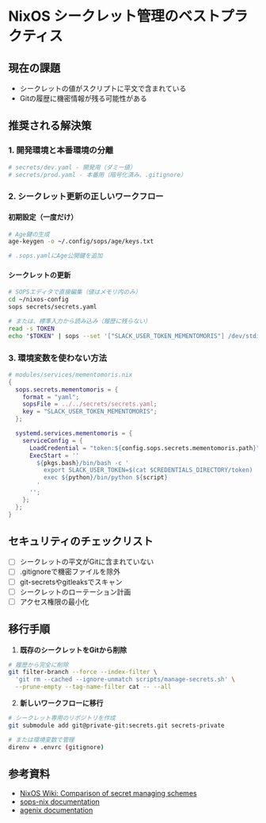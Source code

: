 # NixOS シークレット管理のベストプラクティス

## 現在の課題
- シークレットの値がスクリプトに平文で含まれている
- Gitの履歴に機密情報が残る可能性がある

## 推奨される解決策

### 1. 開発環境と本番環境の分離
```nix
# secrets/dev.yaml - 開発用（ダミー値）
# secrets/prod.yaml - 本番用（暗号化済み、.gitignore）
```

### 2. シークレット更新の正しいワークフロー

#### 初期設定（一度だけ）
```bash
# Age鍵の生成
age-keygen -o ~/.config/sops/age/keys.txt

# .sops.yamlにAge公開鍵を追加
```

#### シークレットの更新
```bash
# SOPSエディタで直接編集（値はメモリ内のみ）
cd ~/nixos-config
sops secrets/secrets.yaml

# または、標準入力から読み込み（履歴に残らない）
read -s TOKEN
echo "$TOKEN" | sops --set '["SLACK_USER_TOKEN_MEMENTOMORIS"] /dev/stdin' -i secrets/secrets.yaml
```

### 3. 環境変数を使わない方法
```nix
# modules/services/mementomoris.nix
{
  sops.secrets.mementomoris = {
    format = "yaml";
    sopsFile = ../../secrets/secrets.yaml;
    key = "SLACK_USER_TOKEN_MEMENTOMORIS";
  };

  systemd.services.mementomoris = {
    serviceConfig = {
      LoadCredential = "token:${config.sops.secrets.mementomoris.path}";
      ExecStart = ''
        ${pkgs.bash}/bin/bash -c '
          export SLACK_USER_TOKEN=$(cat $CREDENTIALS_DIRECTORY/token)
          exec ${python}/bin/python ${script}
        '
      '';
    };
  };
}
```

## セキュリティのチェックリスト

- [ ] シークレットの平文がGitに含まれていない
- [ ] .gitignoreで機密ファイルを除外
- [ ] git-secretsやgitleaksでスキャン
- [ ] シークレットのローテーション計画
- [ ] アクセス権限の最小化

## 移行手順

1. **既存のシークレットをGitから削除**
```bash
# 履歴から完全に削除
git filter-branch --force --index-filter \
  'git rm --cached --ignore-unmatch scripts/manage-secrets.sh' \
  --prune-empty --tag-name-filter cat -- --all
```

2. **新しいワークフローに移行**
```bash
# シークレット専用のリポジトリを作成
git submodule add git@private-git:secrets.git secrets-private

# または環境変数で管理
direnv + .envrc (gitignore)
```

## 参考資料
- [NixOS Wiki: Comparison of secret managing schemes](https://nixos.wiki/wiki/Comparison_of_secret_managing_schemes)
- [sops-nix documentation](https://github.com/Mic92/sops-nix)
- [agenix documentation](https://github.com/ryantm/agenix)